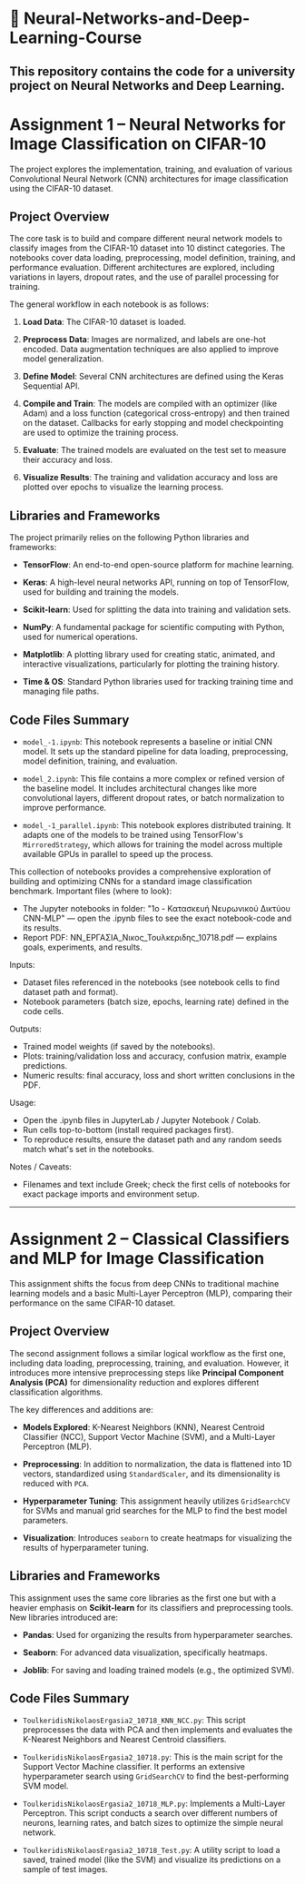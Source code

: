 # 🧠 Neural-Networks-and-Deep-Learning-Course
This repository contains the code for a university project on Neural Networks and Deep Learning. 
------------------------------------------------------------------------------------------------
# Assignment 1 – Neural Networks for Image Classification on CIFAR-10
The project explores the implementation, training, and evaluation of various Convolutional Neural Network (CNN) architectures for image classification using the CIFAR-10 dataset.

## Project Overview

The core task is to build and compare different neural network models to classify images from the CIFAR-10 dataset into 10 distinct categories. The notebooks cover data loading, preprocessing, model definition, training, and performance evaluation. Different architectures are explored, including variations in layers, dropout rates, and the use of parallel processing for training.

The general workflow in each notebook is as follows:

1. **Load Data**: The CIFAR-10 dataset is loaded.

2. **Preprocess Data**: Images are normalized, and labels are one-hot encoded. Data augmentation techniques are also applied to improve model generalization.

3. **Define Model**: Several CNN architectures are defined using the Keras Sequential API.

4. **Compile and Train**: The models are compiled with an optimizer (like Adam) and a loss function (categorical cross-entropy) and then trained on the dataset. Callbacks for early stopping and model checkpointing are used to optimize the training process.

5. **Evaluate**: The trained models are evaluated on the test set to measure their accuracy and loss.

6. **Visualize Results**: The training and validation accuracy and loss are plotted over epochs to visualize the learning process.

## Libraries and Frameworks

The project primarily relies on the following Python libraries and frameworks:

* **TensorFlow**: An end-to-end open-source platform for machine learning.

* **Keras**: A high-level neural networks API, running on top of TensorFlow, used for building and training the models.

* **Scikit-learn**: Used for splitting the data into training and validation sets.

* **NumPy**: A fundamental package for scientific computing with Python, used for numerical operations.

* **Matplotlib**: A plotting library used for creating static, animated, and interactive visualizations, particularly for plotting the training history.

* **Time & OS**: Standard Python libraries used for tracking training time and managing file paths.

## Code Files Summary

* `model_-1.ipynb`: This notebook represents a baseline or initial CNN model. It sets up the standard pipeline for data loading, preprocessing, model definition, training, and evaluation.

* `model_2.ipynb`: This file contains a more complex or refined version of the baseline model. It includes architectural changes like more convolutional layers, different dropout rates, or batch normalization to improve performance.

* `model_-1_parallel.ipynb`: This notebook explores distributed training. It adapts one of the models to be trained using TensorFlow's `MirroredStrategy`, which allows for training the model across multiple available GPUs in parallel to speed up the process.

This collection of notebooks provides a comprehensive exploration of building and optimizing CNNs for a standard image classification benchmark.
Important files (where to look):
- The Jupyter notebooks in folder: "1o - Κατασκευή Νευρωνικού Δικτύου CNN-MLP" — open the .ipynb files to see the exact notebook-code and its results.
- Report PDF: ΝΝ_ΕΡΓΑΣΙΑ_Νικος_Τουλκεριδης_10718.pdf — explains goals, experiments, and results.

Inputs:
- Dataset files referenced in the notebooks (see notebook cells to find dataset path and format).
- Notebook parameters (batch size, epochs, learning rate) defined in the code cells.

Outputs:
- Trained model weights (if saved by the notebooks).
- Plots: training/validation loss and accuracy, confusion matrix, example predictions.
- Numeric results: final accuracy, loss and short written conclusions in the PDF.

Usage:
- Open the .ipynb files in JupyterLab / Jupyter Notebook / Colab.
- Run cells top-to-bottom (install required packages first).
- To reproduce results, ensure the dataset path and any random seeds match what's set in the notebooks.

Notes / Caveats:
- Filenames and text include Greek; check the first cells of notebooks for exact package imports and environment setup.
-----------------------------------------------------------------------------------------------------------------------
# Assignment 2 – Classical Classifiers and MLP for Image Classification

This assignment shifts the focus from deep CNNs to traditional machine learning models and a basic Multi-Layer Perceptron (MLP), comparing their performance on the same CIFAR-10 dataset.

## Project Overview

The second assignment follows a similar logical workflow as the first one, including data loading, preprocessing, training, and evaluation. However, it introduces more intensive preprocessing steps like **Principal Component Analysis (PCA)** for dimensionality reduction and explores different classification algorithms.

The key differences and additions are:

* **Models Explored**: K-Nearest Neighbors (KNN), Nearest Centroid Classifier (NCC), Support Vector Machine (SVM), and a Multi-Layer Perceptron (MLP).

* **Preprocessing**: In addition to normalization, the data is flattened into 1D vectors, standardized using `StandardScaler`, and its dimensionality is reduced with `PCA`.

* **Hyperparameter Tuning**: This assignment heavily utilizes `GridSearchCV` for SVMs and manual grid searches for the MLP to find the best model parameters.

* **Visualization**: Introduces `seaborn` to create heatmaps for visualizing the results of hyperparameter tuning.

## Libraries and Frameworks

This assignment uses the same core libraries as the first one but with a heavier emphasis on **Scikit-learn** for its classifiers and preprocessing tools. New libraries introduced are:

* **Pandas**: Used for organizing the results from hyperparameter searches.

* **Seaborn**: For advanced data visualization, specifically heatmaps.

* **Joblib**: For saving and loading trained models (e.g., the optimized SVM).

## Code Files Summary

* `ToulkeridisNikolaosErgasia2_10718_KNN_NCC.py`: This script preprocesses the data with PCA and then implements and evaluates the K-Nearest Neighbors and Nearest Centroid classifiers.

* `ToulkeridisNikolaosErgasia2_10718.py`: This is the main script for the Support Vector Machine classifier. It performs an extensive hyperparameter search using `GridSearchCV` to find the best-performing SVM model.

* `ToulkeridisNikolaosErgasia2_10718_MLP.py`: Implements a Multi-Layer Perceptron. This script conducts a search over different numbers of neurons, learning rates, and batch sizes to optimize the simple neural network.

* `ToulkeridisNikolaosErgasia2_10718_Test.py`: A utility script to load a saved, trained model (like the SVM) and visualize its predictions on a sample of test images.
